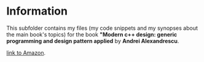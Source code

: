Information
===========

This subfolder contains my files (my code snippets and my synopses 
about the main book's topics) for the book
**"Modern c++ design: generic programming and design pattern applied** by **Andrei Alexandrescu**.

[link to Amazon](https://www.amazon.com/Modern-Design-Generic-Programming-Patterns/dp/0201704315). 

